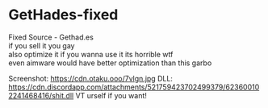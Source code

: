 # GetHades-fixed
Fixed Source - Gethad.es<br>
if you sell it you gay<br>
also optimize it if you wanna use it its horrible wtf<br>
even aimware would have better optimization than this garbo

Screenshot:
https://cdn.otaku.ooo/7vlgn.jpg
DLL:
https://cdn.discordapp.com/attachments/521759423702499379/623600102241468416/shit.dll
VT urself if you want!
